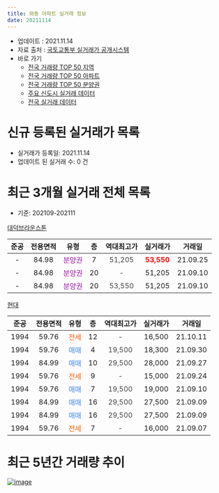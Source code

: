 ```yaml
---
title: 와동 아파트 실거래 정보
date: 20211114
---
```


* 업데이트 : 2021.11.14
* 자료 출처 : [국토교통부 실거래가 공개시스템](http://rt.molit.go.kr)
* 바로 가기
    * [전국 거래량 TOP 50 지역](https://apt-info.github.io/apt-trade-info/tr)
    * [전국 거래량 TOP 50 아파트](https://apt-info.github.io/apt-trade-info/ta)
    * [전국 거래량 TOP 50 분양권](https://apt-info.github.io/apt-trade-info/tb)
    * [주요 신도시 실거래 데이터](https://apt-info.github.io/apt-trade-info/newtown)
    * [전국 실거래 데이터](https://apt-info.github.io/apt-trade-info/all)



<script async src="https://pagead2.googlesyndication.com/pagead/js/adsbygoogle.js"></script>
<!-- 기본광고 -->
<ins class="adsbygoogle"
     style="display:block"
     data-ad-client="ca-pub-1142216861245946"
     data-ad-slot="4805727019"
     data-ad-format="auto"
     data-full-width-responsive="true"></ins>
<script>
     (adsbygoogle = window.adsbygoogle || []).push({});
</script>


# 신규 등록된 실거래가 목록

* 실거래가 등록일: 2021.11.14
* 업데이트 된 실거래 수: 0 건




<script async src="https://pagead2.googlesyndication.com/pagead/js/adsbygoogle.js"></script>
<!-- 기본광고 -->
<ins class="adsbygoogle"
     style="display:block"
     data-ad-client="ca-pub-1142216861245946"
     data-ad-slot="4805727019"
     data-ad-format="auto"
     data-full-width-responsive="true"></ins>
<script>
     (adsbygoogle = window.adsbygoogle || []).push({});
</script>


# 최근 3개월 실거래 전체 목록
* 기준: 202109-202111


[대덕브라운스톤](https://search.naver.com/search.naver?query=%EB%8C%80%EB%8D%95%EB%B8%8C%EB%9D%BC%EC%9A%B4%EC%8A%A4%ED%86%A4)

|준공|전용면적|유형|층|역대최고가|실거래가|거래일|
|:---:|:---:|:---:|:---:|:---:|:---:|:---:|
|-|84.98|<span style="color:#9C11A5">분양권</span>|7|<span style="color:#444444">51,205</span>|<b><span style="color:#FF0000">53,550</span></b>|21.09.25|
|-|84.98|<span style="color:#9C11A5">분양권</span>|20|<span style="color:#444444">-</span>|51,205|21.09.10|
|-|84.98|<span style="color:#9C11A5">분양권</span>|20|<span style="color:#444444">53,550</span>|51,205|21.09.10|

[현대](https://search.naver.com/search.naver?query=%ED%98%84%EB%8C%80)

|준공|전용면적|유형|층|역대최고가|실거래가|거래일|
|:---:|:---:|:---:|:---:|:---:|:---:|:---:|
|1994|59.76|<span style="color:#FF5A00">전세</span>|12|<span style="color:#444444">-</span>|16,500|21.10.11|
|1994|59.76|<span style="color:#4285F3">매매</span>|4|<span style="color:#444444">19,500</span>|18,300|21.09.30|
|1994|84.99|<span style="color:#4285F3">매매</span>|10|<span style="color:#444444">29,500</span>|28,000|21.09.27|
|1994|59.76|<span style="color:#FF5A00">전세</span>|9|<span style="color:#444444">-</span>|15,000|21.09.24|
|1994|59.76|<span style="color:#4285F3">매매</span>|7|<span style="color:#444444">19,500</span>|19,000|21.09.10|
|1994|84.99|<span style="color:#4285F3">매매</span>|16|<span style="color:#444444">29,500</span>|27,500|21.09.09|
|1994|84.99|<span style="color:#4285F3">매매</span>|16|<span style="color:#444444">29,500</span>|27,500|21.09.09|
|1994|59.76|<span style="color:#FF5A00">전세</span>|7|<span style="color:#444444">-</span>|16,000|21.09.07|



<script async src="https://pagead2.googlesyndication.com/pagead/js/adsbygoogle.js"></script>
<!-- 기본광고 -->
<ins class="adsbygoogle"
     style="display:block"
     data-ad-client="ca-pub-1142216861245946"
     data-ad-slot="4805727019"
     data-ad-format="auto"
     data-full-width-responsive="true"></ins>
<script>
     (adsbygoogle = window.adsbygoogle || []).push({});
</script>


# 최근 5년간 거래량 추이


<div style="width:100%;">
    <canvas id="deal_progress" height="200"></canvas>
</div>

<script>
new Chart(document.getElementById("deal_progress"), {
    type: 'line',
    data: {
        labels: ['16.01','16.02','16.03','16.04','16.05','16.06','16.07','16.08','16.09','16.10','16.11','16.12','17.01','17.02','17.03','17.04','17.05','17.06','17.07','17.08','17.09','17.10','17.11','17.12','18.01','18.02','18.03','18.04','18.05','18.06','18.07','18.08','18.09','18.10','18.11','18.12','19.01','19.02','19.03','19.04','19.05','19.06','19.07','19.08','19.09','19.10','19.11','19.12','20.01','20.02','20.03','20.04','20.05','20.06','20.07','20.08','20.09','20.10','20.11','20.12','21.01','21.02','21.03','21.04','21.05','21.06','21.07','21.08','21.09','21.10'],
        datasets: [{
            label: '매매/분양권',
            data: [12,4,6,8,8,6,10,8,8,8,3,2,3,25,15,8,12,4,17,12,7,8,5,3,11,14,11,9,7,7,4,3,5,7,10,11,7,10,14,14,15,21,13,14,17,14,28,14,12,16,10,9,32,9,11,3,2,7,6,12,1,5,7,6,7,4,3,3,8,0],
            borderColor: "rgba(66, 133, 243, 1)",
            backgroundColor: "rgba(66, 133, 243, 0.05)",
            borderWidth: 1,
            pointRadius: 0,
            fill: false,
            lineTension: 0
        },{
            label: '전/월세',
            data: [6,7,6,3,2,5,4,3,4,6,3,5,4,4,11,4,7,12,4,7,1,3,3,7,3,3,9,4,1,3,1,3,4,9,1,5,3,2,2,2,1,3,7,6,4,5,1,3,1,3,1,3,2,1,0,1,3,3,3,1,2,2,0,1,3,0,5,2,2,1],
            borderColor: "rgba(255, 90, 0, 1)",
            backgroundColor: "rgba(255, 90, 0, 0.05)",
            borderWidth: 1,
            pointRadius: 0,
            fill: false,
            lineTension: 0
        },{
            label: '합계',
            data: [18,11,12,11,10,11,14,11,12,14,6,7,7,29,26,12,19,16,21,19,8,11,8,10,14,17,20,13,8,10,5,6,9,16,11,16,10,12,16,16,16,24,20,20,21,19,29,17,13,19,11,12,34,10,11,4,5,10,9,13,3,7,7,7,10,4,8,5,10,1],
            borderColor: "rgba(0, 0, 0, 1)",
            backgroundColor: "rgba(0, 0, 0, 0.03)",
            borderWidth: 0.1,
            pointRadius: 0,
            fill: true,
            lineTension: 0
        }
        ]
    },
    options: {
        responsive: true,
        title: {
            display: false
        },
        tooltips: {
            mode: 'index',
            intersect: false
        },
        hover: {
            mode: 'nearest',
            intersect: true
        },
        scales: {
            xAxes: [{
                display: true,
                scaleLabel: {
                    display: true,
                    labelString: '년/월'
                }
            }],
            yAxes: [{
                display: true,
                ticks: {
                    suggestedMin: 0,
                },
                scaleLabel: {
                    display: true,
                    labelString: '실거래 수'
                }
            }]
        }
    }
});

</script>


[![image](https://apt-info.github.io/images/2020-01-03-apt-trade-info/1024x500.png)](https://play.google.com/store/apps/details?id=com.aptinfo.apttradeinfo)

